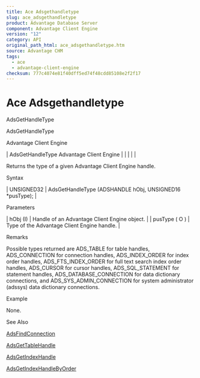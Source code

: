 ```yaml
---
title: Ace Adsgethandletype
slug: ace_adsgethandletype
product: Advantage Database Server
component: Advantage Client Engine
version: "12"
category: API
original_path_html: ace_adsgethandletype.htm
source: Advantage CHM
tags:
  - ace
  - advantage-client-engine
checksum: 777c4074e81f40dff5ed74f48cdd85108e2f2f17
---
```


# Ace Adsgethandletype

AdsGetHandleType

AdsGetHandleType

Advantage Client Engine

| AdsGetHandleType  Advantage Client Engine |  |  |  |  |

Returns the type of a given Advantage Client Engine handle.

Syntax

| UNSIGNED32 | AdsGetHandleType (ADSHANDLE hObj,  UNSIGNED16 \*pusType); |

Parameters

| hObj (I) | Handle of an Advantage Client Engine object. |
| pusType ( O ) | Type of the Advantage Client Engine handle. |

Remarks

Possible types returned are ADS\_TABLE for table handles, ADS\_CONNECTION for connection handles, ADS\_INDEX\_ORDER for index order handles, ADS\_FTS\_INDEX\_ORDER for full text search index order handles, ADS\_CURSOR for cursor handles, ADS\_SQL\_STATEMENT for statement handles, ADS\_DATABASE\_CONNECTION for data dictionary connections, and ADS\_SYS\_ADMIN\_CONNECTION for system administrator (adssys) data dictionary connections.

Example

None.

See Also

[AdsFindConnection](ace_adsfindconnection.md)

[AdsGetTableHandle](ace_adsgettablehandle.md)

[AdsGetIndexHandle](ace_adsgetindexhandle.md)

[AdsGetIndexHandleByOrder](ace_adsgetindexhandlebyorder.md)
